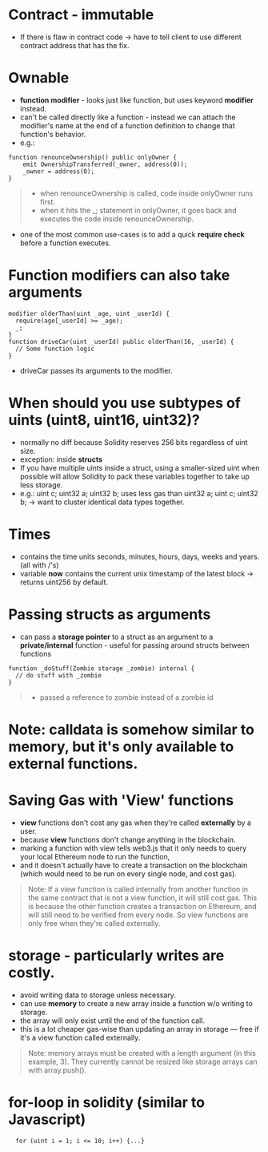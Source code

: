 # Contract - immutable
- If there is flaw in contract code -> have to tell client to use different contract address that has the fix.

# Ownable 
- **function modifier** - looks just like function, but uses keyword **modifier** instead.
- can't be called directly like a function - instead we can attach the modifier's name at the end of a function definition to change that function's behavior.
- e.g.: 
```
function renounceOwnership() public onlyOwner {
    emit OwnershipTransferred(_owner, address(0));
    _owner = address(0);
}
```
> - when renounceOwnership is called, code inside onlyOwner runs first.
> - when it hits the _; statement in onlyOwner, it goes back and executes the code inside renounceOwnership.
- one of the most common use-cases is to add a quick **require check** before a function executes.

# Function modifiers can also take arguments
```
modifier olderThan(uint _age, uint _userId) {
  require(age[_userId] >= _age);
  _;
}
function driveCar(uint _userId) public olderThan(16, _userId) {
  // Some function logic
}
```
- driveCar passes its arguments to the modifier.

# When should you use subtypes of uints (uint8, uint16, uint32)? 
- normally no diff because Solidity reserves 256 bits regardless of uint size.
- exception: inside **structs** 
- If you have multiple uints inside a struct, using a smaller-sized uint when possible will allow Solidity to pack these variables together to take up less storage.
- e.g.: uint c; uint32 a; uint32 b; uses less gas than uint32 a; uint c; uint32 b; -> want to cluster identical data types together.

# Times
- contains the time units seconds, minutes, hours, days, weeks and years. (all with /'s)
- variable **now** contains the current unix timestamp of the latest block -> returns uint256 by default.

# Passing structs as arguments 
- can pass a **storage pointer** to a struct as an argument to a **private/internal** function - useful for passing around structs between functions
```
function _doStuff(Zombie storage _zombie) internal {
  // do stuff with _zombie
}
```
> - passed a reference to zombie instead of a zombie id

# Note: calldata is somehow similar to memory, but it's only available to external functions.

# Saving Gas with 'View' functions
- **view** functions don't cost any gas when they're called **externally** by a user.
- because **view** functions don't change anything in the blockchain.
- marking a function with view tells web3.js that it only needs to query your local Ethereum node to run the function, 
- and it doesn't actually have to create a transaction on the blockchain (which would need to be run on every single node, and cost gas).
> Note: If a view function is called internally from another function in the same contract that is not a view function, it will still cost gas. 
> This is because the other function creates a transaction on Ethereum, 
> and will still need to be verified from every node. So view functions are only free when they're called externally.

# **storage** - particularly **writes** are costly.
- avoid writing data to storage unless necessary.
- can use **memory** to create a new array inside a function w/o writing to storage.
- the array will only exist until the end of the function call. 
- this is a lot cheaper gas-wise than updating an array in storage — free if it's a view function called externally.
> Note: memory arrays must be created with a length argument (in this example, 3). 
> They currently cannot be resized like storage arrays can with array.push().

# for-loop in solidity (similar to Javascript)
```
  for (uint i = 1; i <= 10; i++) {...}
```
